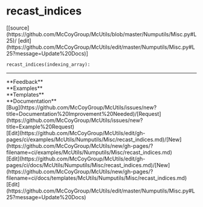 # <a id="McUtils.Numputils.Misc.recast_indices">recast_indices</a>
<div class="docs-source-link" markdown="1">
[[source](https://github.com/McCoyGroup/McUtils/blob/master/Numputils/Misc.py#L25)/
[edit](https://github.com/McCoyGroup/McUtils/edit/master/Numputils/Misc.py#L25?message=Update%20Docs)]
</div>

```python
recast_indices(indexing_array): 
```













---


<div markdown="1" class="text-secondary">
<div class="container">
  <div class="row">
   <div class="col" markdown="1">
**Feedback**   
</div>
   <div class="col" markdown="1">
**Examples**   
</div>
   <div class="col" markdown="1">
**Templates**   
</div>
   <div class="col" markdown="1">
**Documentation**   
</div>
   <div class="col" markdown="1">
   
</div>
   <div class="col" markdown="1">
   
</div>
   <div class="col" markdown="1">
   
</div>
</div>
  <div class="row">
   <div class="col" markdown="1">
[Bug](https://github.com/McCoyGroup/McUtils/issues/new?title=Documentation%20Improvement%20Needed)/[Request](https://github.com/McCoyGroup/McUtils/issues/new?title=Example%20Request)   
</div>
   <div class="col" markdown="1">
[Edit](https://github.com/McCoyGroup/McUtils/edit/gh-pages/ci/examples/McUtils/Numputils/Misc/recast_indices.md)/[New](https://github.com/McCoyGroup/McUtils/new/gh-pages/?filename=ci/examples/McUtils/Numputils/Misc/recast_indices.md)   
</div>
   <div class="col" markdown="1">
[Edit](https://github.com/McCoyGroup/McUtils/edit/gh-pages/ci/docs/McUtils/Numputils/Misc/recast_indices.md)/[New](https://github.com/McCoyGroup/McUtils/new/gh-pages/?filename=ci/docs/templates/McUtils/Numputils/Misc/recast_indices.md)   
</div>
   <div class="col" markdown="1">
[Edit](https://github.com/McCoyGroup/McUtils/edit/master/Numputils/Misc.py#L25?message=Update%20Docs)   
</div>
   <div class="col" markdown="1">
   
</div>
   <div class="col" markdown="1">
   
</div>
   <div class="col" markdown="1">
   
</div>
</div>
</div>
</div>